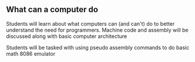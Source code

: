 ## What can a computer do
Students will learn about what computers can (and can't) do to better understand the need for programmers. Machine code and assembly will be discussed along with basic computer architecture

Students will be tasked with using pseudo assembly commands to do basic math
8086 emulator
